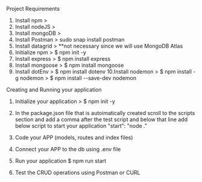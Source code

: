Project Requirements

1. Install npm > 
2. Install nodeJS >
3. Install mongoDB >
4. Install Postman > sudo snap install postman
5. Install datagrid > **not necessary since we will use MongoDB Atlas
6. Initialize npm > $ npm init -y
7. Install express > $ npm install express
8. Install mongoose > $ npm install mongoose
9. Install dotEnv > $ npm install dotenv
10.Install nodemon > $ npm install -g nodemon 
                    > $ npm install --save-dev nodemon 

Creating and Running your application

1. Initialize your application > $ npm init -y

2. In the package.json file that is autoimatically created scroll to the scripts section and add a comma after the test script and below that line add below script to start your application 
"start": "node ."

3. Code your APP (models, routes and index files)
4. Connect your APP to the db using .env file
5. Run your application $ npm run start
6. Test the CRUD operations using Postman or CURL
